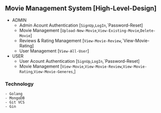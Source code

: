 ## Movie Management System [High-Level-Design]
- ADMIN
    - Admin Acount Authentication [`SignUp`,`LogIn`,`Password-Reset]
    - Movie Management [`Upload-New-Movie`,`View-Existing-Movie`,`Delete-Movie`]
    - Reviews & Rating Management [`View-Movie-Review`,`View-Movie-Rating]
    - User Management [`View-All-User`]
- USER
    - User Acount Authentication [`SignUp`,`LogIn`,`Password-Reset]
    - Movie Management [`View-Movie`,`View-Movie-Review`,`View-Movie-Rating`,`View-Movie-Generes`,]

### Technology 
    - Golang
    - MongoDB
    - Git VCS 
    - Gin   